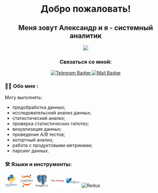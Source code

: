 <div id="header", align="center">
  <h1> Добро пожаловать! </h1>
  <h2> Меня зовут Александр и я - системный аналитик </h2>
</div>


<div id="header", align="center">
  <img src="https://cdn.dribbble.com/users/239755/screenshots/3019824/dave_coding_dribbble.gif" width="200"/>
</div>

<div id="badges", align="center">
  <h3> Связаться со мной: </h3>
</div>

<div id="badges", align="center">
   <a href="https://t.me/al26aleksandr">
     <img src="https://img.shields.io/badge/Telegram-blue?style=for-the-badge&logo=telegram&logoColor=white" alt="Telegram Badge"/>
  </a>
   <a href="mailto:sanya.rovenscky@yandex.ru">
  <img src="https://img.shields.io/badge/mail-blue?style=for-the-badge&logo=mail&logoColor=white" alt="Mail Badge"/>
  </a>
</div>

### :man_technologist: Обо мне :
Могу выполнять:
- предобработка данных;
- исследовательский анализ данных;
- статистический анализ;
- проверка статистических гипотез;
- визуализация данных;
- проведение А/В тестов;
- когортный анализ;
- работа с продуктовыми метриками;
- парсинг данных.


### :hammer_and_wrench: Языки и инструменты:
<div>
  <img src="https://github.com/devicons/devicon/blob/master/icons/python/python-original-wordmark.svg" width="40" height="40"/>&nbsp;
  <img src="https://github.com/devicons/devicon/blob/master/icons/jupyter/jupyter-original-wordmark.svg" width="40" height="40"/>&nbsp;
  <img src="https://github.com/devicons/devicon/blob/master/icons/postgresql/postgresql-original-wordmark.svg" title="PostgreSQL" alt="PostgreSQL" width="40" height="40"/>&nbsp;
  <img src="https://github.com/devicons/devicon/blob/master/icons/sqlalchemy/sqlalchemy-original-wordmark.svg" title="SQLAlchemy" alt="SQLAlchemy" width="40" height="40"/>&nbsp;
  <img src="https://github.com/devicons/devicon/blob/master/icons/sqlite/sqlite-original-wordmark.svg" title="SQLite" alt="SQLite" width="40" height="40"/>&nbsp;
  <img src="https://img.icons8.com/color/256/tableau-software.png" title="Tableau" alt="Redux " width="40" height="40"/>&nbsp;
</div>
